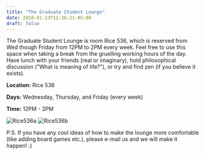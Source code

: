 ```yaml
---
title: "The Graduate Student Lounge"
date: 2018-01-23T12:36:21-05:00
draft: false
---
```


The Graduate Student Lounge is room Rice 536, which is reserved from Wed though Friday from 12PM to 2PM every week. Feel free to use this space when taking a break from the gruelling working hours of the day. Have lunch with your friends (real or imaginary), hold philosophical discussion ("What is meaning of life?"), or try and find zen (if you believe it exists). 

**Location:** Rice 536


**Days:** Wednesday, Thursday, and Friday (every week)


**Time:** 12PM - 2PM

![Rice536a](/images/logo.png) ![Rice536b](/images/logo.png)

P.S. If you have any cool ideas of how to make the lounge more comfortable (like adding board games etc.), please e-mail us and we will make it happen! :) 
